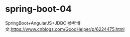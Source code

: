# spring-boot-04
SpringBoot+AngularJS+JDBC
参考博文:<a href="https://www.cnblogs.com/GoodHelper/p/6224475.html">https://www.cnblogs.com/GoodHelper/p/6224475.html</a>
